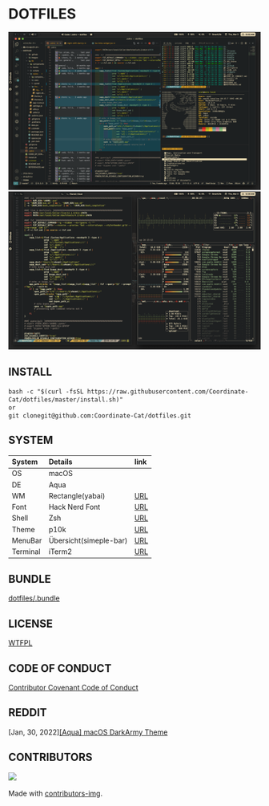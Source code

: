 # DOTFILES

![gb](.assets/gb.png)
![gb2](.assets/gb2.png)

## INSTALL
```
bash -c "$(curl -fsSL https://raw.githubusercontent.com/Coordinate-Cat/dotfiles/master/install.sh)"
or
git clonegit@github.com:Coordinate-Cat/dotfiles.git
```
## SYSTEM
| System   | Details                | link                                                      |
|:---------|:-----------------------|:----------------------------------------------------------|
| OS       | macOS                  |                                                           |
| DE       | Aqua                   |                                                           |
| WM       | Rectangle(yabai)       | [URL](https://github.com/rxhanson/Rectangle)              |
| Font     | Hack Nerd Font         | [URL](https://github.com/ryanoasis/nerd-fonts)            |
| Shell    | Zsh                    | [URL](https://sourceforge.net/p/zsh/code/ci/master/tree/) |
| Theme    | p10k                   | [URL](https://github.com/romkatv/powerlevel10k)           |
| MenuBar  | Übersicht(simeple-bar) | [URL](http://tracesof.net/uebersicht/)                    |
| Terminal | iTerm2                 | [URL](https://iterm2.com/)                                |

## BUNDLE
[dotfiles/.bundle](https://github.com/Coordinate-Cat/dotfiles/tree/master/.bundle)
## LICENSE
[WTFPL](https://github.com/Coordinate-Cat/dotfiles/blob/master/LICENSE)

## CODE OF CONDUCT
[Contributor Covenant Code of Conduct](https://github.com/Coordinate-Cat/dotfiles/blob/master/CODE_OF_CONDUCT.md)

## REDDIT
[Jan, 30, 2022][[Aqua] macOS DarkArmy Theme](https://www.reddit.com/r/unixporn/comments/sg1598/aqua_macos_darkarmy_theme/)
## CONTRIBUTORS
<a href="https://github.com/Coordinate-Cat/dotfiles/graphs/contributors">
  <img src="https://contributors-img.web.app/image?repo=Coordinate-Cat/dotfiles" />
</a>

Made with [contributors-img](https://contributors-img.web.app).
